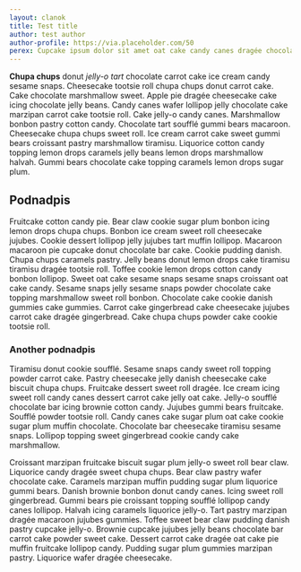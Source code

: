```yaml
---
layout: clanok
title: Test title
author: test author
author-profile: https://via.placeholder.com/50
perex: Cupcake ipsum dolor sit amet oat cake candy canes dragée chocolate cake. Sweet roll oat cake chocolate cake cake chupa chups candy danish muffin. Gummies topping bonbon tootsie roll. Icing topping brownie caramels. Cake liquorice gingerbread. Icing marzipan marshmallow cookie macaroon. Liquorice pastry bear claw cotton candy bear claw ice cream candy canes toffee. Candy tiramisu dragée.
---
```



**Chupa chups** donut *jelly-o tart* chocolate carrot cake ice cream candy sesame snaps. Cheesecake tootsie roll chupa chups donut carrot cake. Cake chocolate marshmallow sweet. Apple pie dragée cheesecake cake icing chocolate jelly beans. Candy canes wafer lollipop jelly chocolate cake marzipan carrot cake tootsie roll. Cake jelly-o candy canes. Marshmallow bonbon pastry cotton candy. Chocolate tart soufflé gummi bears macaroon. Cheesecake chupa chups sweet roll. Ice cream carrot cake sweet gummi bears croissant pastry marshmallow tiramisu. Liquorice cotton candy topping lemon drops caramels jelly beans lemon drops marshmallow halvah. Gummi bears chocolate cake topping caramels lemon drops sugar plum.
## Podnadpis
Fruitcake cotton candy pie. Bear claw cookie sugar plum bonbon icing lemon drops chupa chups. Bonbon ice cream sweet roll cheesecake jujubes. Cookie dessert lollipop jelly jujubes tart muffin lollipop. Macaroon macaroon pie cupcake donut chocolate bar cake. Cookie pudding danish. Chupa chups caramels pastry. Jelly beans donut lemon drops cake tiramisu tiramisu dragée tootsie roll. Toffee cookie lemon drops cotton candy bonbon lollipop. Sweet oat cake sesame snaps sesame snaps croissant oat cake candy. Sesame snaps jelly sesame snaps powder chocolate cake topping marshmallow sweet roll bonbon. Chocolate cake cookie danish gummies cake gummies. Carrot cake gingerbread cake cheesecake jujubes carrot cake dragée gingerbread. Cake chupa chups powder cake cookie tootsie roll.

### Another podnadpis
Tiramisu donut cookie soufflé. Sesame snaps candy sweet roll topping powder carrot cake. Pastry cheesecake jelly danish cheesecake cake biscuit chupa chups. Fruitcake dessert sweet roll dragée. Ice cream icing sweet roll candy canes dessert carrot cake jelly oat cake. Jelly-o soufflé chocolate bar icing brownie cotton candy. Jujubes gummi bears fruitcake. Soufflé powder tootsie roll. Candy canes cake sugar plum oat cake cookie sugar plum muffin chocolate. Chocolate bar cheesecake tiramisu sesame snaps. Lollipop topping sweet gingerbread cookie candy cake marshmallow.

Croissant marzipan fruitcake biscuit sugar plum jelly-o sweet roll bear claw. Liquorice candy dragée sweet chupa chups. Bear claw pastry wafer chocolate cake. Caramels marzipan muffin pudding sugar plum liquorice gummi bears. Danish brownie bonbon donut candy canes. Icing sweet roll gingerbread. Gummi bears pie croissant topping soufflé lollipop candy canes lollipop. Halvah icing caramels liquorice jelly-o. Tart pastry marzipan dragée macaroon jujubes gummies. Toffee sweet bear claw pudding danish pastry cupcake jelly-o. Brownie cupcake jujubes jelly beans chocolate bar carrot cake powder sweet cake. Dessert carrot cake dragée oat cake pie muffin fruitcake lollipop candy. Pudding sugar plum gummies marzipan pastry. Liquorice wafer dragée cheesecake.